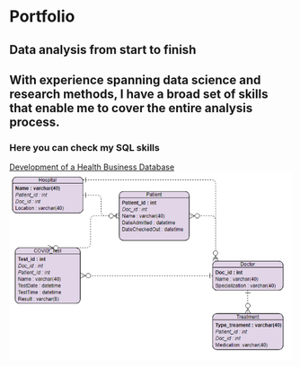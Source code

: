 # Portfolio
## Data analysis from start to finish
With experience spanning data science and research methods, I have a broad set of skills that enable me to cover the entire analysis process.
---

### Here you can check my SQL skills

[Development of a Health Business Database](/sample_page)
<img src="images/Hospital.vpd.png?raw=true"/>
<!--
---
[Project 2 Title](/pdf/sample_presentation.pdf)
<img src="images/dummy_thumbnail.jpg?raw=true"/>

---
[Project 3 Title](http://example.com/)
<img src="images/dummy_thumbnail.jpg?raw=true"/>

---

### Category Name 2

- [Project 1 Title](http://example.com/)
- [Project 2 Title](http://example.com/)
- [Project 3 Title](http://example.com/)
- [Project 4 Title](http://example.com/)
- [Project 5 Title](http://example.com/)  


---




---
 -->

